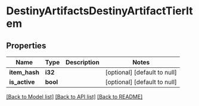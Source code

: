 # DestinyArtifactsDestinyArtifactTierItem

## Properties
Name | Type | Description | Notes
------------ | ------------- | ------------- | -------------
**item_hash** | **i32** |  | [optional] [default to null]
**is_active** | **bool** |  | [optional] [default to null]

[[Back to Model list]](../README.md#documentation-for-models) [[Back to API list]](../README.md#documentation-for-api-endpoints) [[Back to README]](../README.md)


